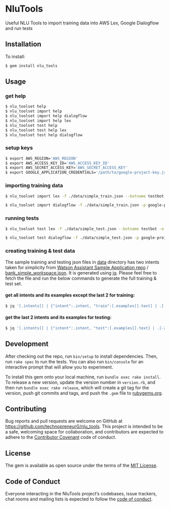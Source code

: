 # NluTools

Useful NLU Tools to import training data into AWS Lex, Google Dialogflow and run tests

## Installation

To install:
```bash
$ gem install nlu_tools
```

## Usage

### get help
```bash
$ nlu_toolset help
$ nlu_toolset import help
$ nlu_toolset import help dialogflow
$ nlu_toolset import help lex
$ nlu_toolset test help
$ nlu_toolset test help lex
$ nlu_toolset test help dialogflow
```


### setup keys
```bash
$ export AWS_REGION='AWS_REGION'
$ export AWS_ACCESS_KEY_ID='AWS_ACCESS_KEY_ID'
$ export AWS_SECRET_ACCESS_KEY='AWS_SECRET_ACCESS_KEY'
$ export GOOGLE_APPLICATION_CREDENTIALS='/path/to/google-project-key.json'

```

### importing training data
```bash
$ nlu_toolset import lex -f ./data/simple_train.json --botname testbot

$ nlu_toolset import dialogflow -f ./data/simple_train.json -p google-project-id
```

### running tests
```bash
$ nlu_toolset test lex -f ./data/simple_test.json --botname testbot -o output_l.csv -t summary

$ nlu_toolset test dialogflow -f ./data/simple_test.json -p google-project-id -o output_d.csv
```

### creating training & test data
The sample training and testing json files in [data](data) directory has two intents taken for simplicity from [Watson Assistant Sample Application repo](https://github.com/watson-developer-cloud/assistant-simple/) / [bank_simple_workspace.json](https://github.com/watson-developer-cloud/assistant-simple/blob/master/training/bank_simple_workspace.json). It is generated using [jq](https://stedolan.github.io/jq/). Please feel free to fetch the file and run the below commands to generate the full training & test set.

#### get all intents and its examples except the last 2 for training:
```bash
$ jq '[.intents[] | {"intent":.intent, "train":[.examples[].text] | .[:-2]}]' data/bank_simple_workspace.json > ./data/simple_train.json
```

#### get the last 2 intents and its examples for testing:
```bash
$ jq '[.intents[] | {"intent":.intent, "test":[.examples[].text] | .[-2:]}]' data/bank_simple_workspace.json > ./data/simple_test.json
```

## Development

After checking out the repo, run `bin/setup` to install dependencies. Then, run `rake spec` to run the tests. You can also run `bin/console` for an interactive prompt that will allow you to experiment.

To install this gem onto your local machine, run `bundle exec rake install`. To release a new version, update the version number in `version.rb`, and then run `bundle exec rake release`, which will create a git tag for the version, push git commits and tags, and push the `.gem` file to [rubygems.org](https://rubygems.org).

## Contributing

Bug reports and pull requests are welcome on GitHub at https://github.com/technopreneurG/nlu_tools. This project is intended to be a safe, welcoming space for collaboration, and contributors are expected to adhere to the [Contributor Covenant](http://contributor-covenant.org) code of conduct.

## License

The gem is available as open source under the terms of the [MIT License](https://opensource.org/licenses/MIT).

## Code of Conduct

Everyone interacting in the NluTools project’s codebases, issue trackers, chat rooms and mailing lists is expected to follow the [code of conduct](https://github.com/[USERNAME]/nlu_tools/blob/master/CODE_OF_CONDUCT.md).
